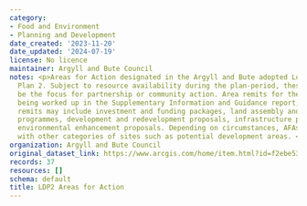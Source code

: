 ```yaml
---
category:
- Food and Environment
- Planning and Development
date_created: '2023-11-20'
date_updated: '2024-07-19'
license: No licence
maintainer: Argyll and Bute Council
notes: <p>Areas for Action designated in the Argyll and Bute adopted Local Development
  Plan 2. Subject to resource availability during the plan-period, these areas will
  be the focus for partnership or community action. Area remits for these AFAs are
  being worked up in the Supplementary Information and Guidance report; these area
  remits may include investment and funding packages, land assembly and asset management
  programmes, development and redevelopment proposals, infrastructure provision and
  environmental enhancement proposals. Depending on circumstances, AFAs may coincide
  with other categories of sites such as potential development areas. </p>
organization: Argyll and Bute Council
original_dataset_link: https://www.arcgis.com/home/item.html?id=f2ebe5317c4e4942a705441e3a6b0b59
records: 37
resources: []
schema: default
title: LDP2 Areas for Action
---
```

